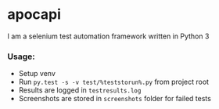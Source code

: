 # apocapi
I am a selenium test automation framework written in Python 3

### Usage:

- Setup venv
- Run ``` py.test -s -v test/%teststorun%.py ``` from project root
- Results are logged in ``` testresults.log ```
- Screenshots are stored in ``` screenshots ``` folder for failed tests

